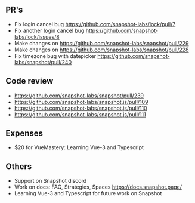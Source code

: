 ## PR's
- Fix login cancel bug https://github.com/snapshot-labs/lock/pull/7
- Fix another login cancel bug https://github.com/snapshot-labs/lock/issues/8
- Make changes on https://github.com/snapshot-labs/snapshot/pull/229
- Make changes on https://github.com/snapshot-labs/snapshot/pull/228
- Fix timezone bug with datepicker https://github.com/snapshot-labs/snapshot/pull/240

## Code review
- https://github.com/snapshot-labs/snapshot/pull/239
- https://github.com/snapshot-labs/snapshot.js/pull/109
- https://github.com/snapshot-labs/snapshot.js/pull/110
- https://github.com/snapshot-labs/snapshot.js/pull/111


## Expenses
- $20 for VueMastery: Learning Vue-3 and Typescript

## Others
- Support on Snapshot discord
- Work on docs: FAQ, Strategies, Spaces https://docs.snapshot.page/
- Learning Vue-3 and Typescript for future work on Snapshot
